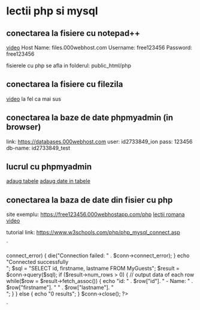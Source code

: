 # lectii php si mysql

## conectarea la fisiere cu notepad++
[video](https://youtu.be/xqWJPPZ0FZU?t=98)
Host Name: files.000webhost.com
Username: free123456
Password: free123456

fisierele cu php se afla in folderul: public_html/php

## conectarea la fisiere cu filezila
[video](https://www.youtube.com/watch?v=O3DudpEMPiY)
la fel ca mai sus

## conectarea la baze de date phpmyadmin (in browser)
link: https://databases.000webhost.com
user: id2733849_ion
pass: 123456
db-name: id2733849_test

## lucrul cu phpmyadmin
[adaug tabele](https://www.youtube.com/watch?v=SV6uwDvufLs)
[adaug date in tabele](https://www.youtube.com/watch?v=IV6vGuHcQy8)

## conectarea la baza de date din fisier cu php
site exemplu: https://free123456.000webhostapp.com/php
[lectii romana video](https://www.youtube.com/watch?v=QSGVwlo__fs&index=25&list=PLRlcs-KgbzEdWyMgQ-vPiS70CaYC5ssBa)

tutorial link: https://www.w3schools.com/php/php_mysql_connect.asp


`
<?php
$servername = "localhost";
$username = "id2733849_ion";
$password = "123456";
$dbname = "id2733849_test";

// Create connection
$conn = new mysqli($servername, $username, $password, $dbname);

// Check connection
if ($conn->connect_error) {
    die("Connection failed: " . $conn->connect_error);
} 
echo "Connected successfully<br/>";

$sql = "SELECT id, firstname, lastname FROM MyGuests";
$result = $conn->query($sql);

if ($result->num_rows > 0) {
    // output data of each row
    while($row = $result->fetch_assoc()) {
        echo "id: " . $row["id"]. " - Name: " . $row["firstname"]. " " . $row["lastname"]. "<br>";
    }
} else {
    echo "0 results";
}
$conn->close();


?>

`



